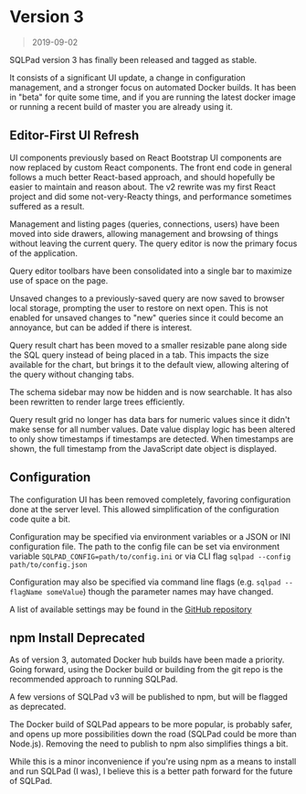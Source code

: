 # Version 3

> 2019-09-02

SQLPad version 3 has finally been released and tagged as stable.

It consists of a significant UI update, a change in configuration management, and a stronger focus on automated Docker builds. It has been in "beta" for quite some time, and if you are running the latest docker image or running a recent build of master you are already using it.

## Editor-First UI Refresh

UI components previously based on React Bootstrap UI components are now replaced by custom React components. The front end code in general follows a much better React-based approach, and should hopefully be easier to maintain and reason about. The v2 rewrite was my first React project and did some not-very-Reacty things, and performance sometimes suffered as a result.

Management and listing pages (queries, connections, users) have been moved into side drawers, allowing management and browsing of things without leaving the current query. The query editor is now the primary focus of the application.

Query editor toolbars have been consolidated into a single bar to maximize use of space on the page.

Unsaved changes to a previously-saved query are now saved to browser local storage, prompting the user to restore on next open. This is not enabled for unsaved changes to "new" queries since it could become an annoyance, but can be added if there is interest.

Query result chart has been moved to a smaller resizable pane along side the SQL query instead of being placed in a tab. This impacts the size available for the chart, but brings it to the default view, allowing altering of the query without changing tabs.

The schema sidebar may now be hidden and is now searchable. It has also been rewritten to render large trees efficiently.

Query result grid no longer has data bars for numeric values since it didn't make sense for all number values. Date value display logic has been altered to only show timestamps if timestamps are detected. When timestamps are shown, the full timestamp from the JavaScript date object is displayed.

## Configuration

The configuration UI has been removed completely, favoring configuration done at the server level. This allowed simplification of the configuration code quite a bit.

Configuration may be specified via environment variables or a JSON or INI configuration file. The path to the config file can be set via environment variable `SQLPAD_CONFIG=path/to/config.ini` or via CLI flag `sqlpad --config path/to/config.json`

Configuration may also be specified via command line flags (e.g. `sqlpad --flagName someValue`) though the parameter names may have changed.

A list of available settings may be found in the [GitHub repository](https://github.com/rickbergfalk/sqlpad#configuration)

## npm Install Deprecated

As of version 3, automated Docker hub builds have been made a priority. Going forward, using the Docker build or building from the git repo is the recommended approach to running SQLPad.

A few versions of SQLPad v3 will be published to npm, but will be flagged as deprecated.

The Docker build of SQLPad appears to be more popular, is probably safer, and opens up more possibilities down the road (SQLPad could be more than Node.js). Removing the need to publish to npm also simplifies things a bit.

While this is a minor inconvenience if you're using npm as a means to install and run SQLPad (I was), I believe this is a better path forward for the future of SQLPad.

